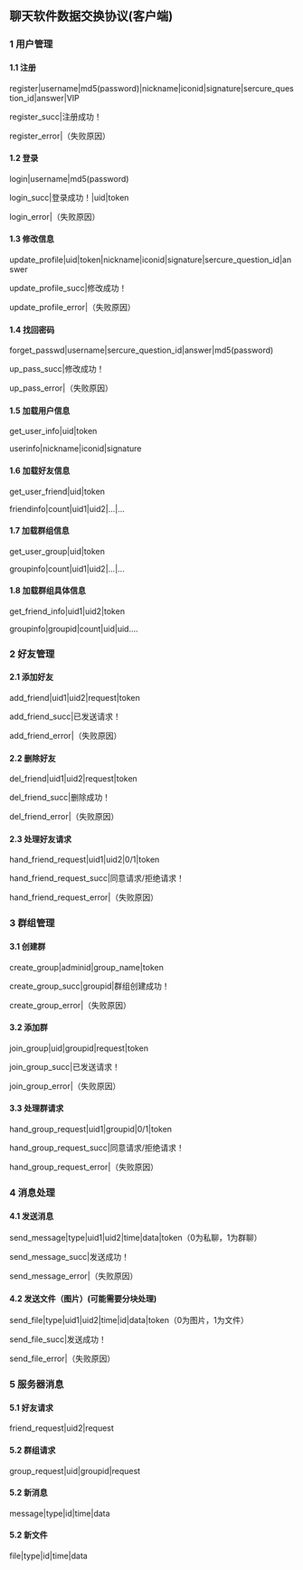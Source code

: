 ## 聊天软件数据交换协议(客户端)

### 1 用户管理

#### 1.1 注册

register|username|md5(password)|nickname|iconid|signature|sercure_question_id|answer|VIP

register_succ|注册成功！

register_error|（失败原因）

#### 1.2 登录

login|username|md5(password)

login_succ|登录成功！|uid|token

login_error|（失败原因）

#### 1.3 修改信息

update_profile|uid|token|nickname|iconid|signature|sercure_question_id|answer

update_profile_succ|修改成功！

update_profile_error|（失败原因）

#### 1.4 找回密码

forget_passwd|username|sercure_question_id|answer|md5(password)

up_pass_succ|修改成功！

up_pass_error|（失败原因）

#### 1.5 加载用户信息

get_user_info|uid|token

userinfo|nickname|iconid|signature

#### 1.6 加载好友信息

get_user_friend|uid|token

friendinfo|count|uid1|uid2|...|...

#### 1.7 加载群组信息

get_user_group|uid|token

groupinfo|count|uid1|uid2|...|...

#### 1.8 加载群组具体信息

get_friend_info|uid1|uid2|token

groupinfo|groupid|count|uid|uid....

### 2 好友管理

#### 2.1 添加好友

add_friend|uid1|uid2|request|token

add_friend_succ|已发送请求！

add_friend_error|（失败原因）

#### 2.2 删除好友

del_friend|uid1|uid2|request|token

del_friend_succ|删除成功！

del_friend_error|（失败原因）

#### 2.3 处理好友请求

hand_friend_request|uid1|uid2|0/1|token

hand_friend_request_succ|同意请求/拒绝请求！

hand_friend_request_error|（失败原因）

### 3 群组管理

#### 3.1 创建群

create_group|adminid|group_name|token

create_group_succ|groupid|群组创建成功！

create_group_error|（失败原因）

#### 3.2 添加群

join_group|uid|groupid|request|token

join_group_succ|已发送请求！

join_group_error|（失败原因）

#### 3.3 处理群请求

hand_group_request|uid1|groupid|0/1|token

hand_group_request_succ|同意请求/拒绝请求！

hand_group_request_error|（失败原因）

### 4 消息处理

#### 4.1 发送消息

send_message|type|uid1|uid2|time|data|token（0为私聊，1为群聊）

send_message_succ|发送成功！

send_message_error|（失败原因）

#### 4.2 发送文件（图片）(可能需要分块处理)

send_file|type|uid1|uid2|time|id|data|token（0为图片，1为文件）

send_file_succ|发送成功！

send_file_error|（失败原因）

### 5 服务器消息

#### 5.1 好友请求

friend_request|uid2|request

#### 5.2 群组请求

group_request|uid|groupid|request

#### 5.2 新消息

message|type|id|time|data

#### 5.2 新文件

file|type|id|time|data
